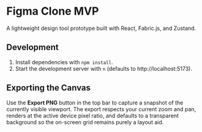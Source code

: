 # Figma Clone MVP

A lightweight design tool prototype built with React, Fabric.js, and Zustand.

## Development

1. Install dependencies with `npm install`.
2. Start the development server with `n` (defaults to http://localhost:5173).

## Exporting the Canvas

Use the **Export PNG** button in the top bar to capture a snapshot of the currently visible viewport. The export respects your current zoom and pan, renders at the active device pixel ratio, and defaults to a transparent background so the on-screen grid remains purely a layout aid.
